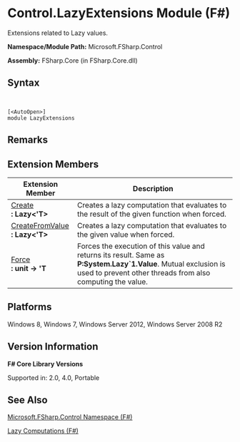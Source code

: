 # Control.LazyExtensions Module (F#)

Extensions related to Lazy values.

**Namespace/Module Path:** Microsoft.FSharp.Control

**Assembly:** FSharp.Core (in FSharp.Core.dll)


## Syntax


```


[<AutoOpen>]
module LazyExtensions

```



## Remarks

## Extension Members


|Extension Member|Description|
|----------------|-----------|
|[Create](http://msdn.microsoft.com/en-us/library/b3ac5a61-f87d-4332-b45c-f56712693b77)<br />**: Lazy&lt;'T&gt;**|Creates a lazy computation that evaluates to the result of the given function when forced.|
|[CreateFromValue](http://msdn.microsoft.com/en-us/library/a4cd810a-36cd-418c-b022-e1e737d1665d)<br />**: Lazy&lt;'T&gt;**|Creates a lazy computation that evaluates to the given value when forced.|
|[Force](http://msdn.microsoft.com/en-us/library/0e18f26b-baa9-4254-98b4-beb858ea7730)<br />**: unit -&gt; 'T**|Forces the execution of this value and returns its result. Same as **P:System.Lazy&#96;1.Value**. Mutual exclusion is used to prevent other threads from also computing the value.|

## Platforms
Windows 8, Windows 7, Windows Server 2012, Windows Server 2008 R2


## Version Information
**F# Core Library Versions**

Supported in: 2.0, 4.0, Portable




## See Also
[Microsoft.FSharp.Control Namespace &#40;F&#35;&#41;](Microsoft.FSharp.Control-Namespace-%28FSharp%29.md)

[Lazy Computations &#40;F&#35;&#41;](Lazy-Computations-%28FSharp%29.md)

